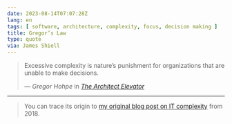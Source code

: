 ```yaml
---
date: 2023-08-14T07:07:28Z
lang: en
tags: [ software, architecture, complexity, focus, decision making ]
title: Gregor’s Law
type: quote
via: James Shiell
---
```


> Excessive complexity is nature’s punishment for organizations that are unable to make decisions.
>
> — <cite>Gregor Hohpe</cite> in <cite>[The Architect Elevator](https://architectelevator.com/gregors-law/)</cite>

---

> You can trace its origin to [my original blog post on IT complexity](https://architectelevator.com/architecture/it-complexity/) from 2018.

